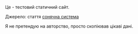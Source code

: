 Це - тестовий статичний сайт.

Джерело: стаття
[сонячна система](http://daleki-zori.com.ua/sonyachna-sistema)

Я не претендую на авторство, просто скопіював цікаві дані.
